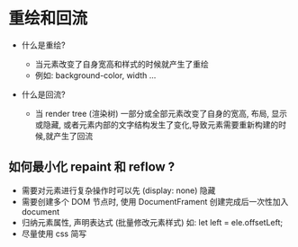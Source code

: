 # 重绘和回流

- 什么是重绘?

  - 当元素改变了自身宽高和样式的时候就产生了重绘
  - 例如: background-color, width ...

- 什么是回流?
  - 当 render tree (渲染树) 一部分或全部元素改变了自身的宽高, 布局, 显示或隐藏, 或者元素内部的文字结构发生了变化,导致元素需要重新构建的时候,就产生了回流

## 如何最小化 repaint 和 reflow ?

- 需要对元素进行复杂操作时可以先 (display: none) 隐藏
- 需要创建多个 DOM 节点时, 使用 DocumentFrament 创建完成后一次性加入 document
- 归纳元素属性, 声明表达式 (批量修改元素样式) 如: let left = ele.offsetLeft;
- 尽量使用 css 简写

